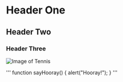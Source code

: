 # Header One
## Header Two
### Header Three
![Image of Tennis](https://media.istockphoto.com/id/1171084311/photo/tennis-rackets-and-balls-leaned-against-the-net.jpg?s=612x612&w=0&k=20&c=SnDgfU30k0PMfVjSHTv4umDQWwKtUHJ8AEgofJXg6w4=)

'''
 function sayHooray() {
  alert("Hooray!");
}
'''
